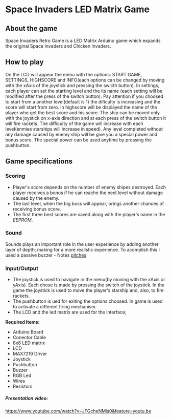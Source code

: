 # Space Invaders LED Matrix Game

## About the game
Space Invaders Retro Game is a LED Matrix Arduino game which expands the original Space Invaders and Chicken Invaders. 

## How to play
On the LCD will appear the menu with the options: START GAME, SETTINGS, HIGHSCORE and INFO(each options can be changed by moving with the xAxis of the joystick and pressing the swicth button). In settings, each player can set the starting level and the its name (each setting will be modified after the press of the switch button). Pay attention if you choosed to start from a another level(default is 1) the dificulty is increasing and the score will start from zero. In highscore will be displayed the name of the player who get the best score and his score.
The ship can be moved only with the joystick on x-axis direction and at each press of the switch button it will fire rackets.
The difficulty of the game will increase with each level(enmies starships will increase in speed). Any level completed without any damage caused by enemy ship will be give you a special power and bonus score. The special power can be used anytime by pressing the pushbutton.

## Game specifications

### Scoring
* Player's score depends on the number of enemy shipes destroyed. Each player receives a bonus if he can reache the next level without damage caused by the enemy.
* The last level, when the big boss will appear, brings another chances of receiving bonus score.
* The first three best scores are saved along with the player's name in the *EEPROM*.

### Sound
Sounds plays an important role in the user experience by adding another layer of depth; making for a more realistic experience. To acomplish this I used a passive buzzer - Notes [pitches](https://github.com/danadascalescu00/Robotics/blob/master/Matrix%20Game/Space%20Invaders/pitches.h) 

### Input/Output
* The joystick is used to navigate in the menu(by moving with the xAxis or yAxis). Each chose is made by pressing the switch of the joystick. In the game the joystick is used to move the player's starship and, also, to fire rackets.
* The pushbutton is ued for exiting the options choosed. In game is used to activate a different firing mechanism.
* The LCD and the led matrix are used for the interface;


**Required Items:**
* Arduino Board
* Conector Cable
* 8x8 LED matrix
* LCD
* MAX7219 Driver
* Joystick
* Pushbutton
* Buzzer
* RGB Led
* Wires
* Resistors

##### Presentation video:
https://www.youtube.com/watch?v=JFGcheNMls0&feature=youtu.be
